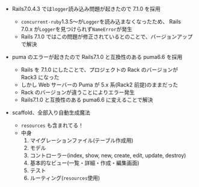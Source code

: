 - Rails7.0.4.3 では`logger`読み込み問題が起きたので 7.1.0 を採用

  - `concurrent-ruby`1.3.5〜が`Logger`を読み込まなくなったため、
    Rails 7.0.x が`Logger`を見つけられず`NameError`が発生
  - Rails 7.1.0 ではこの問題が修正されているとのことで、バージョンアップで解決

- puma のエラーが起きたので Rails7.1.0 と互換性のある puma6.6 を採用

  - Rails を 7.1.0 にしたことで、プロジェクトの Rack のバージョンが Rack3 になった
  - しかし Web サーバーの Puma が 5.x 系(Rack2 前提)のままだった
  - Rack のバージョンが違うことによりエラー発生
  - Rails7.1.0 と互換性のある puma6.6 に変えることで解決

- scaffold、全部入り自動生成魔法
  - `resources` も含まれてる！
  - 中身
    1. マイグレーションファイル(テーブル作成用)
    2. モデル
    3. コントローラー(index, show, new, create, edit, update, destroy)
    4. 基本的なビュー(一覧・詳細・作成・編集画面)
    5. テスト
    6. ルーティング(`resources`使用)
